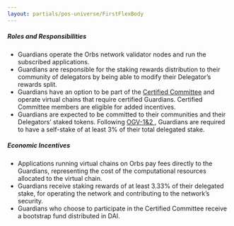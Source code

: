 ```yaml
---
layout: partials/pos-universe/FirstFlexBody
---
```


##### Roles and Responsibilities

- Guardians operate the Orbs network validator nodes and run the subscribed applications.
- Guardians are responsible for the staking rewards distribution to their community of delegators by being able to modify their Delegator’s rewards split.
- Guardians have an option to be part of the [Certified Committee](https://www.orbs.com/white-papers/orbs-pos-v2-the-age-of-guardians-section-election-committees) and operate virtual chains that require certified Guardians. Certified Committee members are eligible for added incentives.
- Guardians are expected to be committed to their communities and their Delegators’ staked tokens. Following [OGV-1&2 ](https://www.orbs.com/Reinstating-Guardians-Self-Stake-Requirement/), Guardians are required to have a self-stake of at least 3% of their total delegated stake.

##### Economic Incentives

- Applications running virtual chains on Orbs pay fees directly to the Guardians, representing the cost of the computational resources allocated to the virtual chain.
- Guardians receive staking rewards of at least 3.33% of their delegated stake, for operating the network and contributing to the network’s security.
- Guardians who choose to participate in the Certified Committee receive a bootstrap fund distributed in DAI.
